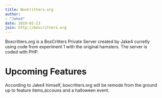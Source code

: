 ```yaml
---
title: BoxCritters.org
author:
- "Jake4"
date: 2019-02-13
join: http://boxcritters.org
---
```

Boxcritters.org is a BoxCritters Private Server created by Jake4 curretly using code from experiment 1 with the original hamsters.
The server is coded with PHP.
# Upcoming Features
According to Jake4 himself, boxcritters.org will be remode from the ground up to feature items,accouns and a halloween event.